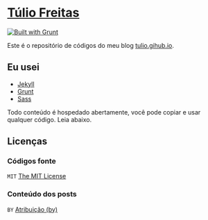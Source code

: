 # [Túlio Freitas](tulio.gihub.io)
[![Built with Grunt](https://cdn.gruntjs.com/builtwith.png)](http://gruntjs.com/)

Este é o repositório de códigos do meu blog [tulio.gihub.io](http://tulio.github.io).


## Eu usei

* [Jekyll](http://jekyllrb.com/)
* [Grunt](http://gruntjs.com/)
* [Sass](http://sass-lang.com/)


Todo conteúdo é hospedado abertamente, você pode copiar e usar qualquer código. 
Leia abaixo.

## Licenças

### Códigos fonte

`MIT` [The MIT License](http://opensource.org/licenses/MIT)

### Conteúdo dos posts

`BY` [Atribuição (by)](http://creativecommons.org/licenses/by/3.0/br/)